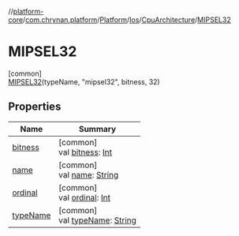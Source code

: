 //[platform-core](../../../../../../index.md)/[com.chrynan.platform](../../../../index.md)/[Platform](../../../index.md)/[Ios](../../index.md)/[CpuArchitecture](../index.md)/[MIPSEL32](index.md)

# MIPSEL32

[common]\
[MIPSEL32](index.md)(typeName, "mipsel32", bitness, 32)

## Properties

| Name | Summary |
|---|---|
| [bitness](bitness.md) | [common]<br>val [bitness](bitness.md): [Int](https://kotlinlang.org/api/latest/jvm/stdlib/kotlin/-int/index.html) |
| [name](name.md) | [common]<br>val [name](name.md): [String](https://kotlinlang.org/api/latest/jvm/stdlib/kotlin/-string/index.html) |
| [ordinal](ordinal.md) | [common]<br>val [ordinal](ordinal.md): [Int](https://kotlinlang.org/api/latest/jvm/stdlib/kotlin/-int/index.html) |
| [typeName](type-name.md) | [common]<br>val [typeName](type-name.md): [String](https://kotlinlang.org/api/latest/jvm/stdlib/kotlin/-string/index.html) |
